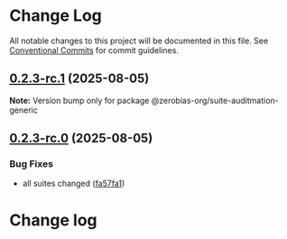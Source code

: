 # Change Log

All notable changes to this project will be documented in this file.
See [Conventional Commits](https://conventionalcommits.org) for commit guidelines.

## [0.2.3-rc.1](https://github.com/zerobias-org/suite/compare/@zerobias-org/suite-auditmation-generic@0.2.3-rc.0...@zerobias-org/suite-auditmation-generic@0.2.3-rc.1) (2025-08-05)

**Note:** Version bump only for package @zerobias-org/suite-auditmation-generic





## [0.2.3-rc.0](https://github.com/zerobias-org/suite/compare/@zerobias-org/suite-auditmation-generic@0.2.2...@zerobias-org/suite-auditmation-generic@0.2.3-rc.0) (2025-08-05)


### Bug Fixes

* all suites changed ([fa57fa1](https://github.com/zerobias-org/suite/commit/fa57fa1af7628003297df46b2d7740fe95bd2666))





# Change log
